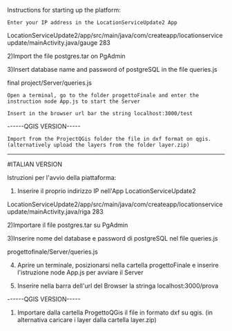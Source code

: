 Instructions for starting up the platform:

    Enter your IP address in the LocationServiceUpdate2 App

LocationServiceUpdate2/app/src/main/java/com/createapp/locationserviceupdate/mainActivity.java/gauge 283

2)Import the file postgres.tar on PgAdmin

3)Insert database name and password of postgreSQL in the file queries.js

final project/Server/queries.js

    Open a terminal, go to the folder progettoFinale and enter the instruction node App.js to start the Server

    Insert in the browser url bar the string localhost:3000/test

------QGIS VERSION-----

    Import from the ProjectQGis folder the file in dxf format on qgis. (alternatively upload the layers from the folder layer.zip)
    
 ------------------------------------------------------------------------------------------------------------------
 
 #ITALIAN VERSION



Istruzioni per  l'avvio della piattaforma:

1) Inserire il proprio indirizzo IP nell'App LocationServiceUpdate2

LocationServiceUpdate2/app/src/main/java/com/createapp/locationserviceupdate/mainActivity.java/riga 283

2)Importare il file postgres.tar su PgAdmin

3)Inserire nome del database e password di postgreSQL nel file queries.js 

progettofinale/Server/queries.js

4) Aprire un terminale, posizionarsi nella cartella progettoFinale e inserire l'istruzione node App.js per avviare il Server

5) Inserire nella barra dell'url del Browser la stringa localhost:3000/prova

------QGIS VERSION-----
1) Importare dalla cartella ProgettoQGis il file in formato dxf su qgis. (in alternativa caricare i layer dalla cartella layer.zip)
